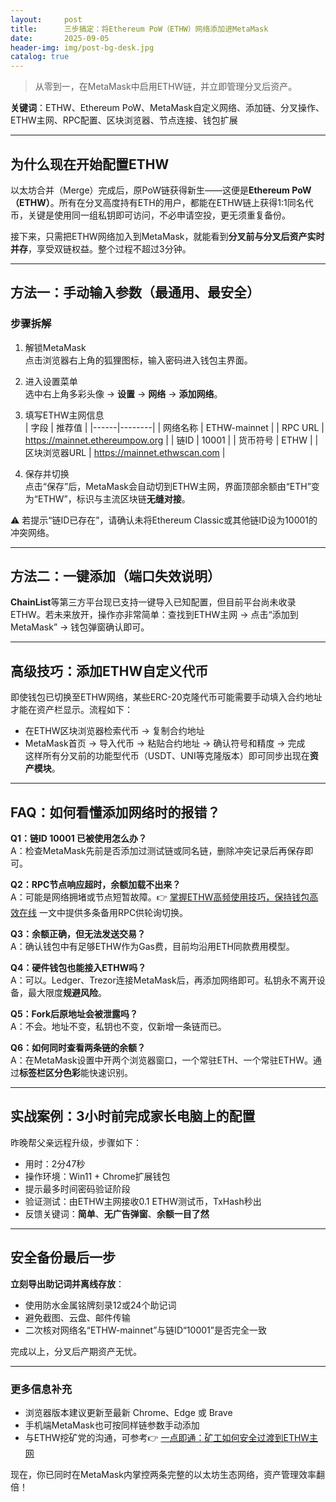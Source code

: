 ```yaml
---
layout:     post
title:      三步搞定：将Ethereum PoW（ETHW）网络添加进MetaMask
date:       2025-09-05
header-img: img/post-bg-desk.jpg
catalog: true
---
```


> 从零到一，在MetaMask中启用ETHW链，并立即管理分叉后资产。

**关键词**：ETHW、Ethereum PoW、MetaMask自定义网络、添加链、分叉操作、ETHW主网、RPC配置、区块浏览器、节点连接、钱包扩展

---

## 为什么现在开始配置ETHW

以太坊合并（Merge）完成后，原PoW链获得新生——这便是**Ethereum PoW（ETHW）**。所有在分叉高度持有ETH的用户，都能在ETHW链上获得1:1同名代币，关键是使用同一组私钥即可访问，不必申请空投，更无须重复备份。

接下来，只需把ETHW网络加入到MetaMask，就能看到**分叉前与分叉后资产实时并存**，享受双链权益。整个过程不超过3分钟。

---

## 方法一：手动输入参数（最通用、最安全）

### 步骤拆解

1. 解锁MetaMask  
   点击浏览器右上角的狐狸图标，输入密码进入钱包主界面。

2. 进入设置菜单  
   选中右上角多彩头像 → **设置** → **网络** → **添加网络**。

3. 填写ETHW主网信息  
   | 字段 | 推荐值 |
   |------|--------|
   | 网络名称 | ETHW-mainnet |
   | RPC URL | https://mainnet.ethereumpow.org |
   | 链ID | 10001 |
   | 货币符号 | ETHW |
   | 区块浏览器URL | https://mainnet.ethwscan.com |

4. 保存并切换  
   点击“保存”后，MetaMask会自动切到ETHW主网，界面顶部余额由“ETH”变为“ETHW”，标识与主流区块链**无缝对接**。

⚠️ 若提示“链ID已存在”，请确认未将Ethereum Classic或其他链ID设为10001的冲突网络。

---

## 方法二：一键添加（端口失效说明）

**ChainList**等第三方平台现已支持一键导入已知配置，但目前平台尚未收录ETHW。若未来放开，操作亦非常简单：查找到ETHW主网 → 点击“添加到MetaMask” → 钱包弹窗确认即可。

---

## 高级技巧：添加ETHW自定义代币

即使钱包已切换至ETHW网络，某些ERC-20克隆代币可能需要手动填入合约地址才能在资产栏显示。流程如下：

- 在ETHW区块浏览器检索代币 → 复制合约地址  
- MetaMask首页 → 导入代币 → 粘贴合约地址 → 确认符号和精度 → 完成  
这样所有分叉前的功能型代币（USDT、UNI等克隆版本）即可同步出现在**资产模块**。

---

## FAQ：如何看懂添加网络时的报错？

**Q1：链ID 10001 已被使用怎么办？**  
A：检查MetaMask先前是否添加过测试链或同名链，删除冲突记录后再保存即可。

**Q2：RPC节点响应超时，余额加载不出来？**  
A：可能是网络拥堵或节点短暂故障。👉 [掌握ETHW高频使用技巧，保持钱包高效在线](https://okxdog.com/) 一文中提供多条备用RPC供轮询切换。

**Q3：余额正确，但无法发送交易？**  
A：确认钱包中有足够ETHW作为Gas费，目前均沿用ETH同款费用模型。

**Q4：硬件钱包也能接入ETHW吗？**  
A：可以。Ledger、Trezor连接MetaMask后，再添加网络即可。私钥永不离开设备，最大限度**规避风险**。

**Q5：Fork后原地址会被泄露吗？**  
A：不会。地址不变，私钥也不变，仅新增一条链而已。

**Q6：如何同时查看两条链的余额？**  
A：在MetaMask设置中开两个浏览器窗口，一个常驻ETH、一个常驻ETHW。通过**标签栏区分色彩**能快速识别。

---

## 实战案例：3小时前完成家长电脑上的配置

昨晚帮父亲远程升级，步骤如下：

- 用时：2分47秒  
- 操作环境：Win11 + Chrome扩展钱包  
- 提示最多时间密码验证阶段  
- 验证测试：由ETHW主网接收0.1 ETHW测试币，TxHash秒出  
- 反馈关键词：**简单**、**无广告弹窗**、**余额一目了然**

---

## 安全备份最后一步

**立刻导出助记词并离线存放**：  
- 使用防水金属铭牌刻录12或24个助记词  
- 避免截图、云盘、邮件传输  
- 二次核对网络名“ETHW-mainnet”与链ID“10001”是否完全一致  

完成以上，分叉后产期资产无忧。

---

### 更多信息补充

- 浏览器版本建议更新至最新 Chrome、Edge 或 Brave  
- 手机端MetaMask也可按同样链参数手动添加  
- 与ETHW挖矿党的沟通，可参考👉 [一点即通：矿工如何安全过渡到ETHW主网](https://okxdog.com/)  

现在，你已同时在MetaMask内掌控两条完整的以太坊生态网络，资产管理效率翻倍！